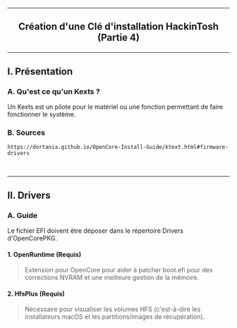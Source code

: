 ------------------------------------------------------------------------------------------------------------------------------
## <p align='center'> Création d'une Clé d'installation HackinTosh (Partie 4) </p>

------------------------------------------------------------------------------------------------------------------------------
## I. Présentation
### A. Qu'est ce qu'un Kexts ?
Un Kexts est un pilote pour le matériel ou une fonction permettant de faire fonctionner le système.

### B. Sources
```
https://dortania.github.io/OpenCore-Install-Guide/ktext.html#firmware-drivers
```

<br />

------------------------------------------------------------------------------------------------------------------------------
## II. Drivers
### A. Guide
Le fichier EFI doivent être déposer dans le répertoire Drivers d'OpenCorePKG.

#### 1. OpenRuntime (Requis)
> Extension pour OpenCore pour aider à patcher boot.efi pour des corrections NVRAM et une meilleure gestion de la mémoire.

#### 2. HfsPlus (Requis)
> Nécessaire pour visualiser les volumes HFS (c'est-à-dire les installateurs macOS et les partitions/images de récupération).


